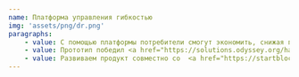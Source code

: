 ```yaml
---
name: Платформа управления гибкостью
img: 'assets/png/dr.png'
paragraphs:
    - value: С помощью платформы потребители смогут экономить, снижая потребление в часы пик, продавая энергию от микрогенерации и накопителей.
    - value: Прототип победил <a href="https://solutions.odyssey.org/hackathon-2020-vattenfall-challenge-balance-the-grid/" target="_blank">на хакатоне Odyssey</a>. Разботала его команда <a href="https://startblock.online/" target="_blank">Startblock</a> при нашем участии.
    - value: Развиваем продукт совместно со  <a href="https://startblock.online/" target="_blank">StartBlock</a>, <a href="/">IDEA</a> и <a href="http://les.systems" target="_blank">Luxembourg Energy Storage Systems</a> в Люксембурге и Швеции.
---
```

